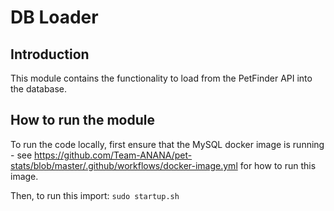 # DB Loader

## Introduction
This module contains the functionality to load from the PetFinder API into the database.

## How to run the module

To run the code locally, first ensure that the MySQL docker image is running - see https://github.com/Team-ANANA/pet-stats/blob/master/.github/workflows/docker-image.yml for how to run this image.

Then, to run this import:
`sudo startup.sh`
